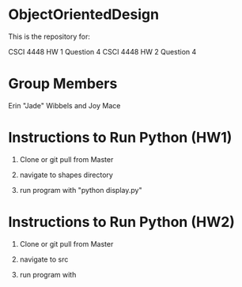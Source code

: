 # ObjectOrientedDesign
This is the repository for:

CSCI 4448 HW 1 Question 4
CSCI 4448 HW 2 Question 4

# Group Members
Erin "Jade" Wibbels and Joy Mace

# Instructions to Run Python (HW1)
1) Clone or git pull from Master

2) navigate to shapes directory

3) run program with "python display.py"

# Instructions to Run Python (HW2)
1) Clone or git pull from Master

2) navigate to src

3) run program with 
